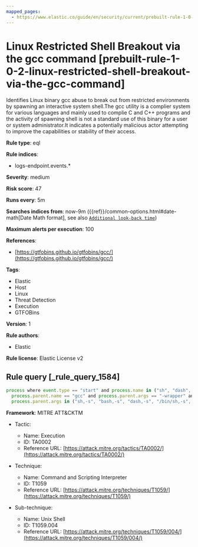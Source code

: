 ```yaml
---
mapped_pages:
  - https://www.elastic.co/guide/en/security/current/prebuilt-rule-1-0-2-linux-restricted-shell-breakout-via-the-gcc-command.html
---
```


# Linux Restricted Shell Breakout via the gcc command [prebuilt-rule-1-0-2-linux-restricted-shell-breakout-via-the-gcc-command]

Identifies Linux binary gcc abuse to break out from restricted environments by spawning an interactive system shell.The gcc utility is a complier system for various languages and mainly used to complie C and C++ programs and the activity of spawning shell is not a standard use of this binary for a user or system administrator.It indicates a potentially malicious actor attempting to improve the capabilities or stability of their access.

**Rule type**: eql

**Rule indices**:

* logs-endpoint.events.*

**Severity**: medium

**Risk score**: 47

**Runs every**: 5m

**Searches indices from**: now-9m ({{ref}}/common-options.html#date-math[Date Math format], see also [`Additional look-back time`](docs-content://solutions/security/detect-and-alert/create-detection-rule.md#rule-schedule))

**Maximum alerts per execution**: 100

**References**:

* [https://gtfobins.github.io/gtfobins/gcc/](https://gtfobins.github.io/gtfobins/gcc/)

**Tags**:

* Elastic
* Host
* Linux
* Threat Detection
* Execution
* GTFOBins

**Version**: 1

**Rule authors**:

* Elastic

**Rule license**: Elastic License v2

## Rule query [_rule_query_1584]

```js
process where event.type == "start" and process.name in ("sh", "dash", "bash")  and
  process.parent.name == "gcc" and process.parent.args == "-wrapper" and
  process.parent.args in ("sh,-s", "bash,-s", "dash,-s", "/bin/sh,-s", "/bin/bash,-s", "/bin/dash,-s")
```

**Framework**: MITRE ATT&CKTM

* Tactic:

    * Name: Execution
    * ID: TA0002
    * Reference URL: [https://attack.mitre.org/tactics/TA0002/](https://attack.mitre.org/tactics/TA0002/)

* Technique:

    * Name: Command and Scripting Interpreter
    * ID: T1059
    * Reference URL: [https://attack.mitre.org/techniques/T1059/](https://attack.mitre.org/techniques/T1059/)

* Sub-technique:

    * Name: Unix Shell
    * ID: T1059.004
    * Reference URL: [https://attack.mitre.org/techniques/T1059/004/](https://attack.mitre.org/techniques/T1059/004/)



